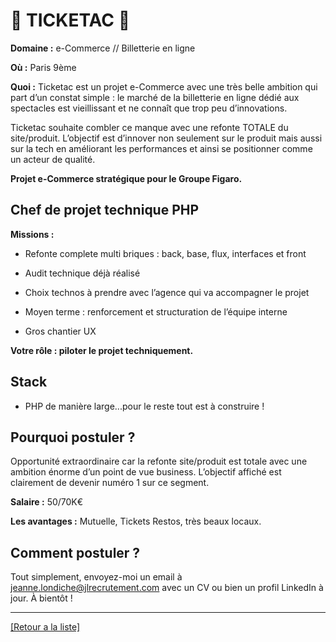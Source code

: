 # 🎫 TICKETAC 🎫

**Domaine :** e-Commerce // Billetterie en ligne

**Où :** Paris 9ème

**Quoi :** Ticketac est un projet e-Commerce avec une très belle ambition qui part d’un constat simple : le marché de la billetterie en ligne dédié aux spectacles est vieillissant et ne connaît que trop peu d’innovations.

Ticketac souhaite combler ce manque avec une refonte TOTALE du site/produit. L’objectif est d’innover non seulement sur le produit mais aussi sur la tech en améliorant les performances et ainsi se positionner comme un acteur de qualité.

**Projet e-Commerce stratégique pour le Groupe Figaro.**

## Chef de projet technique PHP

**Missions :**

* Refonte complete multi briques : back, base, flux, interfaces et front

* Audit technique déjà réalisé

* Choix technos à prendre avec l’agence qui va accompagner le projet

* Moyen terme : renforcement et structuration de l’équipe interne

* Gros chantier UX

**Votre rôle : piloter le projet techniquement.**

## Stack

* PHP de manière large...pour le reste tout est à construire !

## Pourquoi postuler ?

Opportunité extraordinaire car la refonte site/produit est totale avec une ambition énorme d’un point de vue business. L’objectif affiché est clairement de devenir numéro 1 sur ce segment.

**Salaire :** 50/70K€

**Les avantages :** Mutuelle, Tickets Restos, très beaux locaux.

## Comment postuler ?

Tout simplement, envoyez-moi un email à jeanne.londiche@jlrecrutement.com avec un CV ou bien un profil LinkedIn à jour. À bientôt ! 

----
<a href="https://github.com/jlondiche/job-board-php/blob/master/README.md">[Retour a la liste]</a>